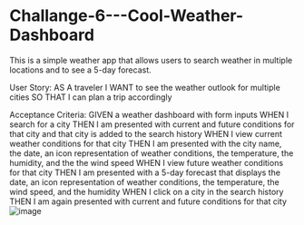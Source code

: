 # Challange-6---Cool-Weather-Dashboard

This is a simple weather app that allows users to search weather in multiple locations and to see a 5-day forecast. 

User Story: 
AS A traveler
I WANT to see the weather outlook for multiple cities
SO THAT I can plan a trip accordingly

Acceptance Criteria: 
GIVEN a weather dashboard with form inputs
WHEN I search for a city
THEN I am presented with current and future conditions for that city and that city is added to the search history
WHEN I view current weather conditions for that city
THEN I am presented with the city name, the date, an icon representation of weather conditions, the temperature, the humidity, and the the wind speed
WHEN I view future weather conditions for that city
THEN I am presented with a 5-day forecast that displays the date, an icon representation of weather conditions, the temperature, the wind speed, and the humidity
WHEN I click on a city in the search history
THEN I am again presented with current and future conditions for that city
![image](https://github.com/Cassieellaelaine/Challange-6---Cool-Weather-Dashboard/assets/129123349/af4bf63d-0a03-434f-a8ab-1be29e866f2c)

